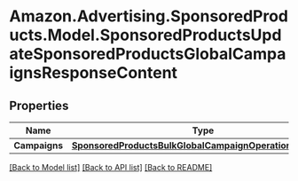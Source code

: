 # Amazon.Advertising.SponsoredProducts.Model.SponsoredProductsUpdateSponsoredProductsGlobalCampaignsResponseContent

## Properties

Name | Type | Description | Notes
------------ | ------------- | ------------- | -------------
**Campaigns** | [**SponsoredProductsBulkGlobalCampaignOperationResponse**](SponsoredProductsBulkGlobalCampaignOperationResponse.md) |  | 

[[Back to Model list]](../README.md#documentation-for-models) [[Back to API list]](../README.md#documentation-for-api-endpoints) [[Back to README]](../README.md)

